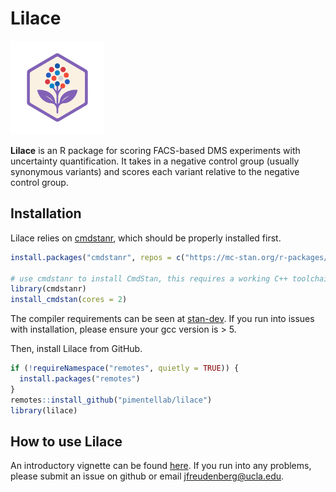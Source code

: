 
<!-- README.md is generated from README.Rmd. Please edit that file -->

# Lilace

<!-- badges: start -->
<!-- badges: end -->
<p align="left">
<img src="man/figures/lilace-logo.png" width="150">
</p>

**Lilace** is an R package for scoring FACS-based DMS experiments with
uncertainty quantification. It takes in a negative control group
(usually synonymous variants) and scores each variant relative to the
negative control group.

## Installation

Lilace relies on [cmdstanr](https://mc-stan.org/cmdstanr/), which should
be properly installed first.

``` r
install.packages("cmdstanr", repos = c("https://mc-stan.org/r-packages/", getOption("repos")))

# use cmdstanr to install CmdStan, this requires a working C++ toolchain and compiler
library(cmdstanr)
install_cmdstan(cores = 2)
```

The compiler requirements can be seen at
[stan-dev](https://github.com/stan-dev/stan/wiki/Coding-Style-and-Idioms#supported-cpp-versions-and-compilers).
If you run into issues with installation, please ensure your gcc version
is \> 5.

Then, install Lilace from GitHub.

``` r
if (!requireNamespace("remotes", quietly = TRUE)) {
  install.packages("remotes")
}
remotes::install_github("pimentellab/lilace")
library(lilace)
```

## How to use Lilace

An introductory vignette can be found
[here](https://pimentellab.com/lilace/articles/intro.html). If you run
into any problems, please submit an issue on github or email
<jfreudenberg@ucla.edu>.
